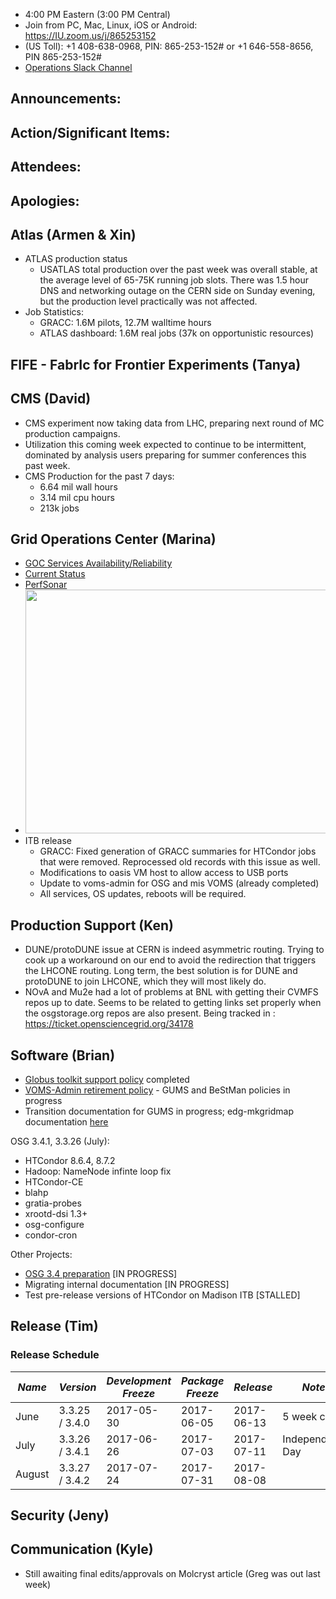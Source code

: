    * 4:00 PM Eastern (3:00 PM Central)
   * Join from PC, Mac, Linux, iOS or Android: https://IU.zoom.us/j/865253152
   * (US Toll): +1 408-638-0968, PIN: 865-253-152# or +1 646-558-8656, PIN 865-253-152#
   * [Operations Slack Channel](https://opensciencegrid.slack.com/messages/C5GAYBGA0/)
   
## Announcements: 
 
## Action/Significant Items: 

## Attendees: 

## Apologies:

## Atlas (Armen & Xin)
   * ATLAS production status
     * USATLAS total production over the past week was overall stable, at the average level of 65-75K running job slots. There was 1.5 hour DNS and networking outage on the CERN side on Sunday evening, but the production level practically was not affected. 
   * Job Statistics:
     * GRACC: 1.6M pilots, 12.7M walltime hours
     * ATLAS dashboard: 1.6M real jobs (37k on opportunistic resources)
## FIFE - FabrIc for Frontier Experiments (Tanya)
   
## CMS (David)
   * CMS experiment now taking data from LHC, preparing next round of MC production campaigns. 
   * Utilization this coming week expected to continue to be intermittent, dominated by analysis users preparing for summer conferences this past week.
   * CMS Production for the past 7 days:
      * 6.64 mil wall hours
      * 3.14 mil cpu hours
      * 213k jobs

## Grid Operations Center (Marina)
   * [GOC Services Availability/Reliability](http://tinyurl.com/pre26vw)
   * [Current Status](http://monitor.grid.iu.edu/availability/production.html)
   * [PerfSonar](http://maddash.aglt2.org/maddash-webui/index.cgi?dashboard=OSG\%20Grid\%20Operations\%20Center\%20Test\%20Mesh\%20Config)
   * <img src="http://steige.grid.iu.edu/steige/19Jun2017.osg-flock.png" width='630' height='390'  /><br>
   * ITB release
      * GRACC: Fixed generation of GRACC summaries for HTCondor jobs that were removed.  Reprocessed old records with this issue as well.
      * Modifications to oasis VM host to allow access to USB ports
      * Update to voms-admin for OSG and mis VOMS (already completed)
      * All services, OS updates, reboots will be required.
   
## Production Support (Ken)   
   
   * DUNE/protoDUNE issue at CERN is indeed asymmetric routing. Trying to cook up a workaround on our end to avoid the redirection that triggers the LHCONE routing. Long term, the best solution is for DUNE and protoDUNE to join LHCONE, which they will most likely do.
   * NOvA and Mu2e had a lot of problems at BNL with getting their CVMFS repos up to date. Seems to be related to getting links set properly when the osgstorage.org repos are also present. Being tracked in : https://ticket.opensciencegrid.org/34178
   
## Software (Brian)

-   [Globus toolkit support policy](https://opensciencegrid.github.io/technology/policy/globus-toolkit/) completed
-   [VOMS-Admin retirement policy](https://opensciencegrid.github.io/technology/policy/voms-admin-retire/) - GUMS and BeStMan policies in progress
-   Transition documentation for GUMS in progress; edg-mkgridmap documentation [here](https://twiki.opensciencegrid.org/bin/view/Documentation/Release3/OSGReleaseSeries#Migrating_from_edg_mkgridmap_to)

OSG 3.4.1, 3.3.26 (July):  

-   HTCondor 8.6.4, 8.7.2
-   Hadoop: NameNode infinte loop fix
-   HTCondor-CE
-   blahp
-   gratia-probes
-   xrootd-dsi 1.3+
-   osg-configure
-   condor-cron

Other Projects:  

-   [OSG 3.4 preparation](https://jira.opensciencegrid.org/browse/SOFTWARE-2329) [IN PROGRESS]
-   Migrating internal documentation [IN PROGRESS]
-   Test pre-release versions of HTCondor on Madison ITB [STALLED]

## Release (Tim)
### Release Schedule
| *Name* | *Version* | *Development Freeze* | *Package Freeze* | *Release* | *Notes* |
| ------ | --------- | -------------------- | ---------------- | --------- | ------- |
| June | 3.3.25 / 3.4.0 | 2017-05-30 | 2017-06-05 | 2017-06-13 | 5 week cycle |
| July | 3.3.26 / 3.4.1 | 2017-06-26 | 2017-07-03 | 2017-07-11 | Independence Day |
| August | 3.3.27 / 3.4.2 | 2017-07-24 | 2017-07-31 | 2017-08-08 | |

## Security (Jeny)

## Communication (Kyle)

   * Still awaiting final edits/approvals on Molcryst article (Greg was out last week)
   
